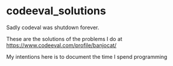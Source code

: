 # codeeval_solutions

Sadly codeval was shutdown forever.

These are the solutions of the problems I do at
https://www.codeeval.com/profile/banjocat/

My intentions here is to document the time I spend programming
